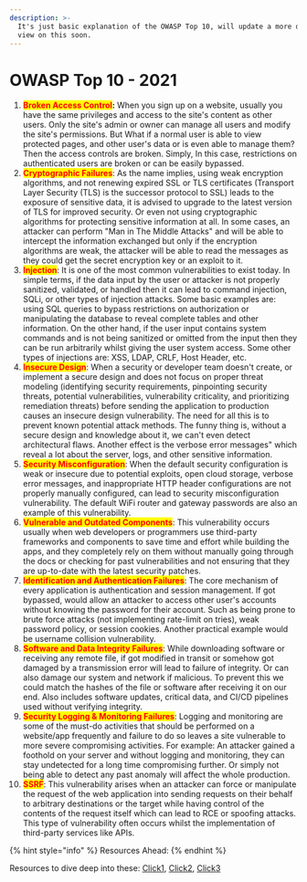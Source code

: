 ```yaml
---
description: >-
  It's just basic explanation of the OWASP Top 10, will update a more detailed
  view on this soon.
---
```


# OWASP Top 10 - 2021

1. <mark style="color:red;">**Broken Access Control**</mark>**:** When you sign up on a website, usually you have the same privileges and access to the site's content as other users. Only the site's admin or owner can manage all users and modify the site's permissions. But What if a normal user is able to view protected pages, and other user's data or is even able to manage them? Then the access controls are broken. Simply, In this case, restrictions on authenticated users are broken or can be easily bypassed.
2. <mark style="color:red;">**Cryptographic Failures**</mark>: As the name implies, using weak encryption algorithms, and not renewing expired SSL or TLS certificates (Transport Layer Security (TLS) is the successor protocol to SSL) leads to the exposure of sensitive data, it is advised to upgrade to the latest version of TLS for improved security. Or even not using cryptographic algorithms for protecting sensitive information at all. In some cases, an attacker can perform "Man in The Middle Attacks" and will be able to intercept the information exchanged but only if the encryption algorithms are weak, the attacker will be able to read the messages as they could get the secret encryption key or an exploit to it.
3. <mark style="color:red;">**Injection**</mark>: It is one of the most common vulnerabilities to exist today. In simple terms, if the data input by the user or attacker is not properly sanitized, validated, or handled then it can lead to command injection, SQLi, or other types of injection attacks. Some basic examples are: using SQL queries to bypass restrictions on authorization or manipulating the database to reveal complete tables and other information. On the other hand, if the user input contains system commands and is not being sanitized or omitted from the input then they can be run arbitrarily whilst giving the user system access. Some other types of injections are: XSS, LDAP, CRLF, Host Header, etc.&#x20;
4. <mark style="color:red;">**Insecure Design**</mark>: When a security or developer team doesn't create, or implement a secure design and does not focus on proper threat modeling (identifying security requirements, pinpointing security threats, potential vulnerabilities, vulnerability criticality, and prioritizing remediation threats) before sending the application to production causes an insecure design vulnerability. The need for all this is to prevent known potential attack methods. The funny thing is, without a secure design and knowledge about it, we can't even detect architectural flaws. Another effect is the verbose error messages" which reveal a lot about the server, logs, and other sensitive information.
5. <mark style="color:red;">**Security Misconfiguration**</mark>: When the default security configuration is weak or insecure due to potential exploits, open cloud storage, verbose error messages, and inappropriate HTTP header configurations are not properly manually configured, can lead to security misconfiguration vulnerability. The default WiFi router and gateway passwords are also an example of this vulnerability.
6. <mark style="color:red;">**Vulnerable and Outdated Components**</mark>: This vulnerability occurs usually when web developers or programmers use third-party frameworks and components to save time and effort while building the apps, and they completely rely on them without manually going through the docs or checking for past vulnerabilities and not ensuring that they are up-to-date with the latest security patches.
7. <mark style="color:red;">**Identification and Authentication Failures**</mark>: The core mechanism of every application is authentication and session management. If got bypassed, would allow an attacker to access other user's accounts without knowing the password for their account. Such as being prone to brute force attacks (not implementing rate-limit on tries), weak password policy, or session cookies. Another practical example would be username collision vulnerability.
8. <mark style="color:red;">**Software and Data Integrity Failures**</mark>: While downloading software or receiving any remote file, if got modified in transit or somehow got damaged by a transmission error will lead to failure of integrity. Or can also damage our system and network if malicious. To prevent this we could match the hashes of the file or software after receiving it on our end. Also includes software updates, critical data, and CI/CD pipelines used without verifying integrity.
9. <mark style="color:red;">**Security Logging & Monitoring Failures**</mark>: Logging and monitoring are some of the must-do activities that should be performed on a website/app frequently and failure to do so leaves a site vulnerable to more severe compromising activities. For example: An attacker gained a foothold on your server and without logging and monitoring, they can stay undetected for a long time compromising further. Or simply not being able to detect any past anomaly will affect the whole production.
10. <mark style="color:red;">**SSRF**</mark>: This vulnerability arises when an attacker can force or manipulate the request of the web application into sending requests on their behalf to arbitrary destinations or the target while having control of the contents of the request itself which can lead to RCE or spoofing attacks. This type of vulnerability often occurs whilst the implementation of third-party services like APIs.

{% hint style="info" %}
Resources Ahead:
{% endhint %}

Resources to dive deep into these: [Click1](https://tryhackme.com/room/owasptop102021), [Click2](https://www.synopsys.com/glossary/what-is-owasp-top-10.html), [Click3](https://www.hacksplaining.com/owasp)

